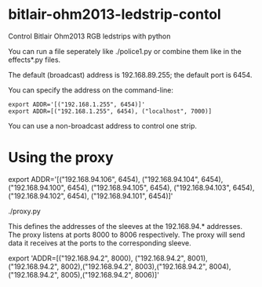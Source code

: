 bitlair-ohm2013-ledstrip-contol
===============================

Control Bitlair Ohm2013 RGB ledstrips with python

You can run a file seperately like ./police1.py or combine them like in the 
effects*.py files.

The default (broadcast) address is 192.168.89.255; the default port is 6454.

You can specify the address on the command-line:

```
export ADDR='[("192.168.1.255", 6454)]'
export ADDR=[("192.168.1.255", 6454), ("localhost", 7000)]
```

You can use a non-broadcast address to control one strip.


Using the proxy
===============
export ADDR='[("192.168.94.106", 6454), ("192.168.94.104", 6454), ("192.168.94.100", 6454), ("192.168.94.105", 6454), ("192.168.94.103", 6454), ("192.168.94.102", 6454), ("192.168.94.101", 6454)]'

./proxy.py

This defines the addresses of the sleeves at the 192.168.94.* addresses. The
proxy listens at ports 8000 to 8006 respectively. The proxy will send data it 
receives at the ports to the corresponding sleeve.

export 'ADDR=[("192.168.94.2", 8000), ("192.168.94.2", 8001),("192.168.94.2", 8002),("192.168.94.2", 8003),("192.168.94.2", 8004),("192.168.94.2", 8005),("192.168.94.2", 8006)]'



